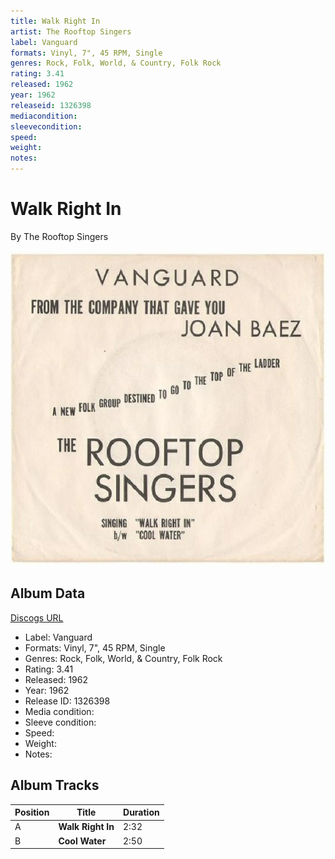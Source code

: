 ```yaml
---
title: Walk Right In
artist: The Rooftop Singers
label: Vanguard
formats: Vinyl, 7", 45 RPM, Single
genres: Rock, Folk, World, & Country, Folk Rock
rating: 3.41
released: 1962
year: 1962
releaseid: 1326398
mediacondition: 
sleevecondition: 
speed: 
weight: 
notes: 
---
```


# Walk Right In

By The Rooftop Singers

![](../../assets/albumcovers/The_Rooftop_Singers-Walk_Right_In.png)

## Album Data

[Discogs URL](https://www.discogs.com/release/1326398-The-Rooftop-Singers-Walk-Right-In)

- Label: Vanguard
- Formats: Vinyl, 7", 45 RPM, Single
- Genres: Rock, Folk, World, & Country, Folk Rock
- Rating: 3.41
- Released: 1962
- Year: 1962
- Release ID: 1326398
- Media condition: 
- Sleeve condition: 
- Speed: 
- Weight: 
- Notes: 

## Album Tracks

| **Position** | **Title** | **Duration** |
|--------------|-----------|--------------|
| A | **Walk Right In** | 2:32 |
| B | **Cool Water** | 2:50 |

